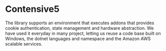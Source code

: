 # Contensive5
The library supports an environment that executes addons that provides cookie authentication, state management and hardware abstraction. We have used it everyday in many project, letting us reuse a code base built on Windows, the dotnet languages and namespace and the Amazon AWS scalable services.

